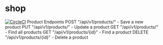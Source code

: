 # shop

[![CircleCI](https://circleci.com/gh/pradeepparambil/student-service.svg?style=svg)](https://circleci.com/gh/pradeepparambil/shop)
Product Endpoints
POST "/api/v1/products/" - Save a new product
PUT  "/api/v1/products/" - Update a product
GET "/api/v1/products/" - Find all products
GET "/api/v1/products/{id}" - Find a product
DELETE "/api/v1/products/{id}" - Delete a product


